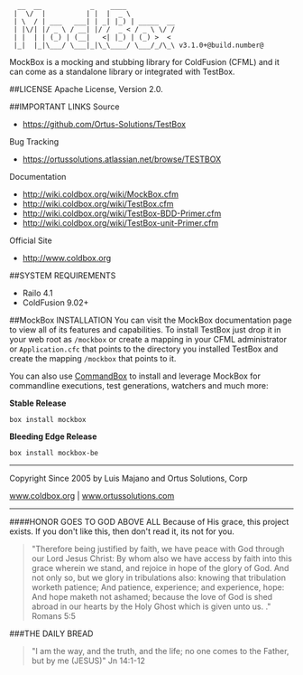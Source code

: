 ﻿```  __  __            _    ____             |  \/  |          | |  |  _ \            | \  / | ___   ___| | _| |_) | _____  __ | |\/| |/ _ \ / __| |/ /  _ < / _ \ \/ / | |  | | (_) | (__|   <| |_) | (_) >  <  |_|  |_|\___/ \___|_|\_\____/ \___/_/\_\ v3.1.0+@build.number@```MockBox is a mocking and stubbing library for ColdFusion (CFML) and it can come as a standalone library or integrated with TestBox.##LICENSEApache License, Version 2.0.##IMPORTANT LINKSSource- https://github.com/Ortus-Solutions/TestBoxBug Tracking- https://ortussolutions.atlassian.net/browse/TESTBOXDocumentation- http://wiki.coldbox.org/wiki/MockBox.cfm- http://wiki.coldbox.org/wiki/TestBox.cfm- http://wiki.coldbox.org/wiki/TestBox-BDD-Primer.cfm- http://wiki.coldbox.org/wiki/TestBox-unit-Primer.cfmOfficial Site- http://www.coldbox.org##SYSTEM REQUIREMENTS- Railo 4.1- ColdFusion 9.02+##MockBox INSTALLATIONYou can visit the MockBox documentation page to view all of its features and capabilities.  To install TestBox just drop it in your web root as `/mockbox` orcreate a mapping in your CFML administrator or `Application.cfc` that points to thedirectory you installed TestBox and create the mapping `/mockbox` that points to it.You can also use [CommandBox](http://www.ortussolutions.com/products/commandbox) to install and leverage MockBox for commandline executions, test generations, watchers and much more:**Stable Release**`box install mockbox`**Bleeding Edge Release**`box install mockbox-be`********************************************************************************Copyright Since 2005 by Luis Majano and Ortus Solutions, Corpwww.coldbox.org | www.ortussolutions.com********************************************************************************####HONOR GOES TO GOD ABOVE ALLBecause of His grace, this project exists. If you don't like this, then don't read it, its not for you.>"Therefore being justified by faith, we have peace with God through our Lord Jesus Christ:By whom also we have access by faith into this grace wherein we stand, and rejoice in hope of the glory of God.And not only so, but we glory in tribulations also: knowing that tribulation worketh patience;And patience, experience; and experience, hope:And hope maketh not ashamed; because the love of God is shed abroad in our hearts by the Holy Ghost which is given unto us. ." Romans 5:5###THE DAILY BREAD > "I am the way, and the truth, and the life; no one comes to the Father, but by me (JESUS)" Jn 14:1-12